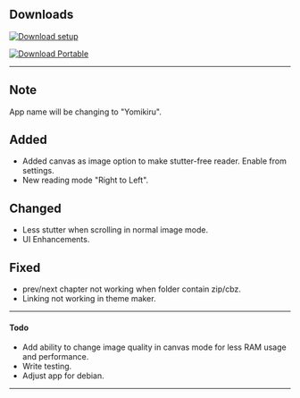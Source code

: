 
## Downloads

[![Download setup](https://img.shields.io/badge/Windows%20Setup%20(exe)-$$EXE_NAME_1$$-brightgreen?logo=windows&logoColor=blue)](https://github.com/mienaiyami/yomikiru/releases/download/v$$TAG$$/$$EXE_NAME$$)

[![Download Portable](https://img.shields.io/badge/Windows%20Portable%20(zip)-$$ZIP_NAME_1$$-brightgreen?logo=windows&logoColor=blue)](https://github.com/mienaiyami/yomikiru/releases/download/v$$TAG$$/$$ZIP_NAME$$)

---
## Note

App name will be changing to "Yomikiru".

## Added

- Added canvas as image option to make stutter-free reader. Enable from settings.
- New reading mode "Right to Left".

## Changed

- Less stutter when scrolling in normal image mode.
- UI Enhancements.

## Fixed

- prev/next chapter not working when folder contain zip/cbz.
- Linking not working in theme maker.

---

#### Todo

- Add ability to change image quality in canvas mode for less RAM usage and performance.
- Write testing.
- Adjust app for debian.

---

